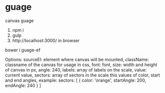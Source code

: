 # guage
canvas guage

1. npm i
2. gulp
3. http://localhost:3000/ in browser

bower i guage-ef

Options:
  sourceEl: element where canvas will be mounted,
  className: classname of the canvas for usage in css,
  font: font,
  size: width and height of canvas in px,
  angle: 240,
  labels: array of labels on the scale,
  value: current value,
  sectors: array of sectors in the scale this values of color, start and end angles,
  example: 
	  sectors: [
	      {
	        color: 'orange',
	        startAngle: 200,
	        endAngle: 240
	      }
	    ]
